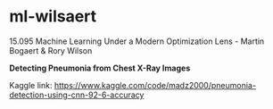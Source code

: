 # ml-wilsaert

15.095 Machine Learning Under a Modern Optimization Lens - Martin Bogaert & Rory Wilson

**Detecting Pneumonia from Chest X-Ray Images**

Kaggle link: https://www.kaggle.com/code/madz2000/pneumonia-detection-using-cnn-92-6-accuracy

